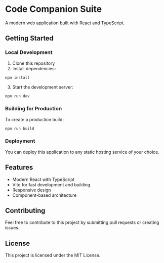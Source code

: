 # Code Companion Suite

A modern web application built with React and TypeScript.

## Getting Started

### Local Development

1. Clone this repository
2. Install dependencies:

```bash
npm install
```

3. Start the development server:

```bash
npm run dev
```

### Building for Production

To create a production build:

```bash
npm run build
```

### Deployment

You can deploy this application to any static hosting service of your choice.

## Features

- Modern React with TypeScript
- Vite for fast development and building
- Responsive design
- Component-based architecture

## Contributing

Feel free to contribute to this project by submitting pull requests or creating issues.

## License

This project is licensed under the MIT License.
